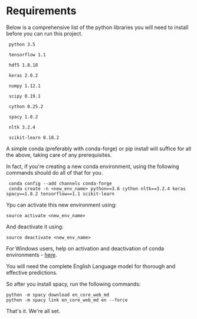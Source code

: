 
# Requirements

  Below is a comprehensive list of the python libraries you will need to install before you can run this project.
  
     python 3.5
     
     tensorflow 1.1

     hdf5 1.8.18

     keras 2.0.2

     numpy 1.12.1

     scipy 0.19.1

     cython 0.25.2

     spacy 1.8.2

     nltk 3.2.4

     scikit-learn 0.18.2

A simple conda (preferably with conda-forge) or pip install will suffice for all the above, taking care of any prerequisites.

In fact, if you're creating a new conda environment, using the following commands should do all of that for you.

     conda config --add channels conda-forge
     conda create -n <new_env_name> python==3.6 cython nltk==3.2.4 keras spacy==1.8.2 tensorflow==1.1 scikit-learn 

Ypu can activate this new environment using:

    source activate <new_env_name>

And deactivate it using:

    source deactivate <new_env_name>

For Windows users, help on activation and deactivation of conda environments - [here](https://stackoverflow.com/questions/20081338/how-to-activate-an-anaconda-environment).

You will need the complete English Language model for thorough and effective predictions.

So after you install spacy, run the following commands:

    python -m spacy download en_core_web_md
    python -m spacy link en_core_web_md en --force

That's it.
We're all set.
